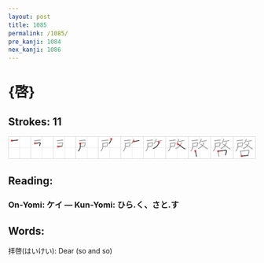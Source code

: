 ```yaml
---
layout: post
title: 1085
permalink: /1085/
pre_kanji: 1084
nex_kanji: 1086
---
```


# {啓}

## Strokes: 11

<div class="stroke"><img src="../images/E59593.png" /></div>

## Reading:

### On-Yomi: ケイ &mdash; Kun-Yomi: ひら.く、さと.す

## Words:

拝啓(はいけい): Dear (so and so)
